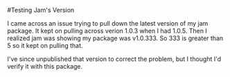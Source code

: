 #Testing Jam's Version

I came across an issue trying to pull down the latest version of my jam package. It kept on pulling across verion 1.0.3 when I had 1.0.5. Then I realized jam was showing my package was v1.0.333. So 333 is greater than 5 so it kept on pulling that.

I've since unpublished that version to correct the problem, but I thought I'd verify it with this package.
